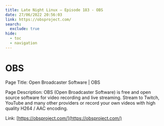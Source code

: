 ```yaml
---
title: Late Night Linux – Episode 183 - OBS
date: 27/06/2022 20:56:03
link: https://obsproject.com/
search:
  exclude: true
hide:
  - toc
  - navigation
---
```


# OBS

Page Title: Open Broadcaster Software | OBS

Page Description: OBS (Open Broadcaster Software) is free and open source software for video recording and live streaming. Stream to Twitch, YouTube and many other providers or record your own videos with high quality H264 / AAC encoding. 

Link: [https://obsproject.com/](https://obsproject.com/)